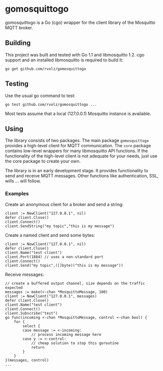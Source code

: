 gomosquittogo
=============

gomosquittogo is a Go (cgo) wrapper for the client library of the Mosquitto MQTT broker. 

## Building

This project was built and tested with Go 1.1 and libmosquitto 1.2. cgo support and an installed libmosquitto is required to build it:

    go get github.com/rvolz/gomosquittogo

## Testing

Use the usual go command to test:

	go test github.com/rvolz/gomosquittogo ...

Most tests assume that a local (127.0.0.1) Mosquitto instance is available.

## Using

The library consists of two packages. The main package `gomosquittogo` provides a high-level client for MQTT communication. The `core` package contains low-level wrappers for many libmosquitto API functions. If the functionality of the high-level client is not adequate for your needs, just use the core package to create your own.

The library is in an early development stage. It provides functionality to send and receive MQTT messages. Other functions like authentication, SSL, wills ... will follow.


### Examples


Create an anonymous client for a broker and send a string:

	client := NewClient("127.0.0.1", nil)
	defer client.Close()
	client.Connect()
	client.SendString("my topic","this is my message")

Create a named client and send some bytes:

	client := NewClient("127.0.0.1", nil)
	defer client.Close()
	client.Name("test client")
	client.Port(1884) // uses a non-standard port
	client.Connect()
	client.Send("my topic",([]byte)("this is my message"))

Receive messages:

	// create a buffered output channel, size depends on the traffic expected
	messages := make(<-chan *MosquittoMessage, 100)
	client := NewClient("127.0.0.1", messages)
	defer client.Close()
	client.Name("test client")
	client.Connect()
	client.Subscribe("test")
	go func(incoming <-chan *MosquittoMessage, control <-chan bool) {
		for {
			select {
			case message := <-incoming:
				// process incoming message here
			case y := <-control:
				// cheap solution to stop this goroutine
				return
			}
		}
	}(messages, control)
	...